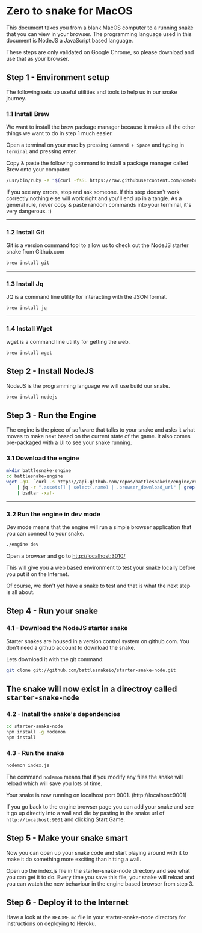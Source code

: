 # Zero to snake for MacOS

This document takes you from a blank MacOS computer to a running snake that you can view in your browser.
The programming language used in this document is NodeJS a JavaScript based language.

These steps are only validated on Google Chrome, so please download and use that as your browser.

## Step 1 - Environment setup
The following sets up useful utilities and tools to help us in our snake journey.

### 1.1 Install Brew
We want to install the brew package manager because it makes all the other things we want to do in step 1 much easier.

Open a terminal on your mac by pressing `Command + Space` and typing in `terminal` and pressing enter.

Copy & paste the following command to install a package manager called Brew onto your computer.

```bash
/usr/bin/ruby -e "$(curl -fsSL https://raw.githubusercontent.com/Homebrew/install/master/install)"
```

If you see any errors, stop and ask someone.  If this step doesn't work correctly nothing else will work right and you'll 
end up in a tangle. As a general rule, never copy & paste random commands into your terminal, it's very dangerous. :) 

--- 

### 1.2 Install Git
Git is a version command tool to allow us to check out the NodeJS starter snake from Github.com

```bash
brew install git
```

--- 

### 1.3 Install Jq
JQ is a command line utility for interacting with the JSON format.

```
brew install jq
```

--- 

### 1.4 Install Wget
wget is a command line utility for getting the web.

```
brew install wget
```

## Step 2 - Install NodeJS

NodeJS is the programming language we will use build our snake.

```bash
brew install nodejs
```

## Step 3 - Run the Engine
The engine is the piece of software that talks to your snake and asks it what moves to make next based on the current
state of the game.  It also comes pre-packaged with a UI to see your snake running.

### 3.1 Download the engine

```bash
mkdir battlesnake-engine
cd battlesnake-engine
wget -qO- `curl -s https://api.github.com/repos/battlesnakeio/engine/releases/latest \
    | jq -r ".assets[] | select(.name) | .browser_download_url" | grep Darwin | grep 64` \
    | bsdtar -xvf-
```

---

### 3.2 Run the engine in dev mode
Dev mode means that the engine will run a simple browser application that you can connect to your snake.

```bash
./engine dev
```

Open a browser and go to <a href="http://localhost:3010/">http://localhost:3010/</a>

This will give you a web based environment to test your snake locally before you put it on the Internet.

Of course, we don't yet have a snake to test and that is what the next step is all about.

## Step 4 - Run your snake

### 4.1 - Download the NodeJS starter snake
Starter snakes are housed in a version control system on github.com. You don't need a github account to download the 
snake.

Lets download it with the git command:

```bash
git clone git://github.com/battlesnakeio/starter-snake-node.git
```

The snake will now exist in a directroy called `starter-snake-node`
---

### 4.2 - Install the snake's dependencies

```bash
cd starter-snake-node
npm install -g nodemon
npm install
```

### 4.3 - Run the snake

```bash
nodemon index.js
```

The command `nodemon` means that if you modify any files the snake will reload which will save you lots of time.

Your snake is now running on localhost port 9001.  (http://localhost:9001)

If you go back to the engine browser page you can add your snake and see it go up directly into a wall and die by pasting 
in the snake url of `http://localhost:9001` and clicking Start Game.

## Step 5 - Make your snake smart
Now you can open up your snake code and start playing around with it to make it do something more exciting than hitting a 
wall.  

Open up the index.js file in the starter-snake-node directory and see what you can get it to do.  Every time you save
this file, your snake will reload and you can watch the new behaviour in the engine based browser from step 3.

## Step 6 - Deploy it to the Internet
Have a look at the `README.md` file in your starter-snake-node directory for instructions on deploying to Heroku.
